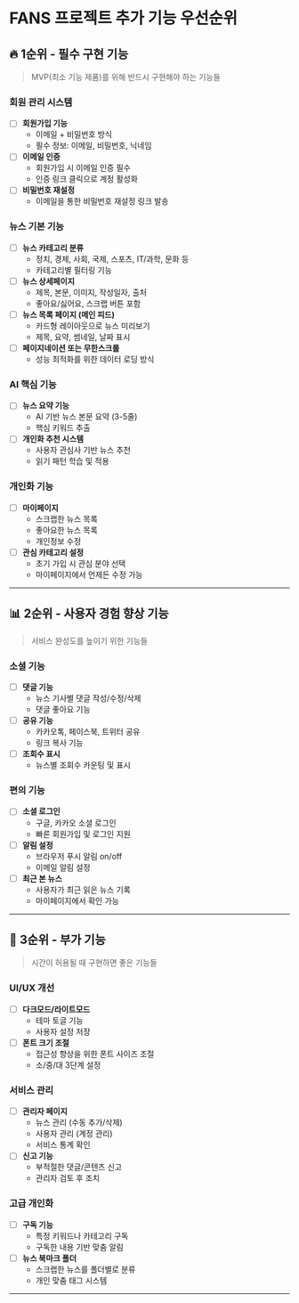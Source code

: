 # FANS 프로젝트 추가 기능 우선순위

## 🔥 **1순위 - 필수 구현 기능** 
> MVP(최소 기능 제품)를 위해 반드시 구현해야 하는 기능들

### 회원 관리 시스템
- [ ] **회원가입 기능** 
  - 이메일 + 비밀번호 방식
  - 필수 정보: 이메일, 비밀번호, 닉네임
- [ ] **이메일 인증** 
  - 회원가입 시 이메일 인증 필수
  - 인증 링크 클릭으로 계정 활성화
- [ ] **비밀번호 재설정**
  - 이메일을 통한 비밀번호 재설정 링크 발송

### 뉴스 기본 기능
- [ ] **뉴스 카테고리 분류**
  - 정치, 경제, 사회, 국제, 스포츠, IT/과학, 문화 등
  - 카테고리별 필터링 기능
- [ ] **뉴스 상세페이지**
  - 제목, 본문, 이미지, 작성일자, 출처
  - 좋아요/싫어요, 스크랩 버튼 포함
- [ ] **뉴스 목록 페이지 (메인 피드)**
  - 카드형 레이아웃으로 뉴스 미리보기
  - 제목, 요약, 썸네일, 날짜 표시
- [ ] **페이지네이션 또는 무한스크롤**
  - 성능 최적화를 위한 데이터 로딩 방식

### AI 핵심 기능
- [ ] **뉴스 요약 기능** 
  - AI 기반 뉴스 본문 요약 (3-5줄)
  - 핵심 키워드 추출
- [ ] **개인화 추천 시스템**
  - 사용자 관심사 기반 뉴스 추천
  - 읽기 패턴 학습 및 적용

### 개인화 기능
- [ ] **마이페이지**
  - 스크랩한 뉴스 목록
  - 좋아요한 뉴스 목록
  - 개인정보 수정
- [ ] **관심 카테고리 설정**
  - 초기 가입 시 관심 분야 선택
  - 마이페이지에서 언제든 수정 가능

---

## 📊 **2순위 - 사용자 경험 향상 기능**
> 서비스 완성도를 높이기 위한 기능들

### 소셜 기능
- [ ] **댓글 기능**
  - 뉴스 기사별 댓글 작성/수정/삭제
  - 댓글 좋아요 기능
- [ ] **공유 기능**
  - 카카오톡, 페이스북, 트위터 공유
  - 링크 복사 기능
- [ ] **조회수 표시**
  - 뉴스별 조회수 카운팅 및 표시

### 편의 기능
- [ ] **소셜 로그인**
  - 구글, 카카오 소셜 로그인
  - 빠른 회원가입 및 로그인 지원
- [ ] **알림 설정**
  - 브라우저 푸시 알림 on/off
  - 이메일 알림 설정
- [ ] **최근 본 뉴스**
  - 사용자가 최근 읽은 뉴스 기록
  - 마이페이지에서 확인 가능

---

## 🎨 **3순위 - 부가 기능**
> 시간이 허용될 때 구현하면 좋은 기능들

### UI/UX 개선
- [ ] **다크모드/라이트모드**
  - 테마 토글 기능
  - 사용자 설정 저장
- [ ] **폰트 크기 조절**
  - 접근성 향상을 위한 폰트 사이즈 조절
  - 소/중/대 3단계 설정

### 서비스 관리
- [ ] **관리자 페이지**
  - 뉴스 관리 (수동 추가/삭제)
  - 사용자 관리 (계정 관리)
  - 서비스 통계 확인
- [ ] **신고 기능**
  - 부적절한 댓글/콘텐츠 신고
  - 관리자 검토 후 조치

### 고급 개인화
- [ ] **구독 기능** 
  - 특정 키워드나 카테고리 구독
  - 구독한 내용 기반 맞춤 알림
- [ ] **뉴스 북마크 폴더**
  - 스크랩한 뉴스를 폴더별로 분류
  - 개인 맞춤 태그 시스템

---

